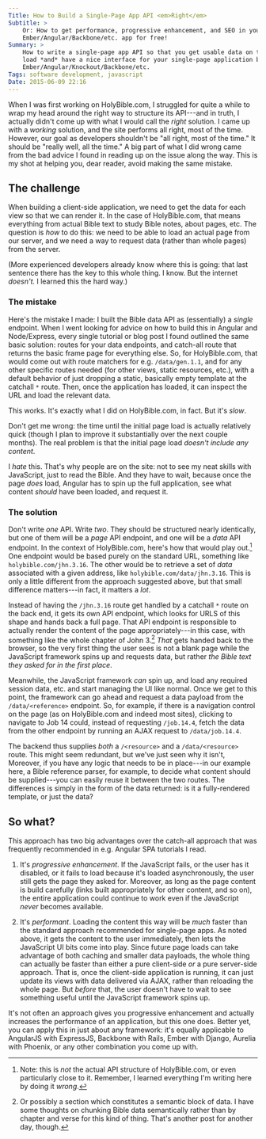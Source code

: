 ```yaml
---
Title: How to Build a Single-Page App API <em>Right</em>
Subtitle: >
    Or: How to get performance, progressive enhancement, and SEO in your
    Ember/Angular/Backbone/etc. app for free!
Summary: >
    How to write a single-page app API so that you get usable data on the first
    load *and* have a nice interface for your single-page application built in
    Ember/Angular/Knockout/Backbone/etc.
Tags: software development, javascript
Date: 2015-06-09 22:16
---
```


When I was first working on HolyBible.com, I struggled for quite a while to wrap
my head around the right way to structure its API---and in truth, I actually
didn't come up with what I would call the *right* solution. I came up with a
*working* solution, and the site performs all right, most of the time. However,
our goal as developers shouldn't be "all right, most of the time." It should be
"really well, all the time." A big part of what I did wrong came from the bad
advice I found in reading up on the issue along the way. This is my shot at
helping you, dear reader, avoid making the same mistake.

## The challenge
When building a client-side application, we need to get the data for each view
so that we can render it. In the case of HolyBible.com, that means everything
from actual Bible text to study Bible notes, about pages, etc. The question is
*how* to do this: we need to be able to load an actual page from our server,
and we need a way to request data (rather than whole pages) from the server.

(More experienced developers already know where this is going: that last
sentence there has the key to this whole thing. I know. But the internet
*doesn't.* I learned this the hard way.)

### The mistake
Here's the mistake I made: I built the Bible data API as (essentially) a
*single* endpoint. When I went looking for advice on how to build this in
Angular and Node/Express, every single tutorial or blog post I found outlined
the same basic solution: routes for your data endpoints, and catch-all route
that returns the basic frame page for everything else. So, for HolyBible.com,
that would come out with route matchers for e.g. `/data/gen.1.1`, and for any
other specific routes needed (for other views, static resources, etc.), with
a default behavior of just dropping a static, basically empty template at the
catchall `*` route. Then, once the application has loaded, it can inspect the
URL and load the relevant data.

This works. It's exactly what I did on HolyBible.com, in fact. But it's *slow*.

Don't get me wrong: the time until the initial page load is actually relatively
quick (though I plan to improve it substantially over the next couple months).
The real problem is that the initial page load *doesn't include any content*.

I *hate* this. That's why people are on the site: not to see my neat skills with
JavaScript, just to read the Bible. And they have to wait, because once the page
*does* load, Angular has to spin up the full application, see what content
*should* have been loaded, and request it.

### The solution
Don't write *one* API. Write *two*. They should be structured nearly
identically, but one of them will be a *page* API endpoint, and one will be a
*data* API endpoint. In the context of HolyBible.com, here's how that would play
out.[^hb-api] One endpoint would be based purely on the standard URL, something
like `holybible.com/jhn.3.16`. The other would be to retrieve a set of *data*
associated with a given address, like `holybible.com/data/jhn.3.16`. This is
only a little different from the approach suggested above, but that small
difference matters---in fact, it matters a *lot*.

Instead of having the `/jhn.3.16` route get handled by a catchall `*` route on
the back end, it gets its own API endpoint, which looks for URLS of this shape
and hands back a full page. That API endpoint is responsible to actually render
the content of the page appropriately---in this case, with something like the
whole chapter of John 3.[^semantic] *That* gets handed back to the browser, so
the very first thing the user sees is not a blank page while the JavaScript
framework spins up and requests data, but rather *the Bible text they asked for
in the first place*.

Meanwhile, the JavaScript framework *can* spin up, and load any required session
data, etc. and start managing the UI like normal. Once we get to this point, the
framework can go ahead and request a data payload from the `/data/<reference>`
endpoint. So, for example, if there is a navigation control on the page (as
on HolyBible.com and indeed most sites), clicking to navigate to Job 14 could,
instead of requesting `/job.14.4`, fetch the data from the other endpoint by
running an AJAX request to `/data/job.14.4`.

The backend thus supplies *both* a `/<resource>` and a `/data/<resource>` route.
This might seem redundant, but we've just seen why it isn't, Moreover, if you
have any logic that needs to be in place---in our example here, a Bible
reference parser, for example, to decide what content should be supplied---you
can easily reuse it between the two routes. The differences is simply in the
form of the data returned: is it a fully-rendered template, or just the data?

## So what?
This approach has two big advantages over the catch-all approach that was
frequently recommended in e.g. Angular SPA tutorials I read.

 1. It's *progressive enhancement*. If the JavaScript fails, or the user has it
    disabled, or it fails to load because it's loaded asynchronously, the user
    still gets the page they asked for. Moreover, as long as the page content is
    build carefully (links built appropriately for other content, and so on),
    the entire application could continue to work even if the JavaScript *never*
    becomes available.

 2. It's *performant*. Loading the content this way will be *much* faster than
    the standard approach recommended for single-page apps. As noted above, it
    gets the content to the user immediately, then lets the JavaScript UI bits
    come into play. Since future page loads can take advantage of both caching
    and smaller data payloads, the whole thing can actually be faster than
    either a pure client-side *or* a pure server-side approach. That is, once
    the client-side application is running, it can just update its views with
    data delivered via AJAX, rather than reloading the whole page. But *before*
    that, the user doesn't have to wait to see something useful until the
    JavaScript framework spins up.

It's not often an approach gives you progressive enhancement and actually
increases the performance of an application, but this one does. Better yet, you
can apply this in just about any framework: it's equally applicable to AngularJS
with ExpressJS, Backbone with Rails, Ember with Django, Aurelia with Phoenix, or
any other combination you come up with.

[^hb-api]: Note: this is *not* the actual API structure of HolyBible.com, or
    even particularly close to it. Remember, I learned everything I'm writing
    here by doing it *wrong*.

[^semantic]: Or possibly a section which constitutes a semantic block of data.
    I have some thoughts on chunking Bible data semantically rather than by
    chapter and verse for this kind of thing. That's another post for another
    day, though.
